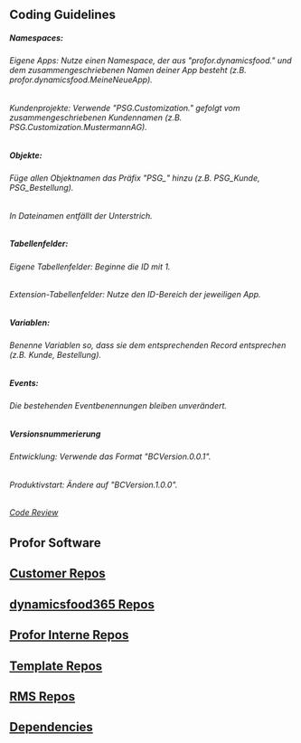 ## Coding Guidelines
##### Namespaces:
###### Eigene Apps: Nutze einen Namespace, der aus "profor.dynamicsfood." und dem zusammengeschriebenen Namen deiner App besteht (z.B. profor.dynamicsfood.MeineNeueApp).
###### Kundenprojekte: Verwende "PSG.Customization." gefolgt vom zusammengeschriebenen Kundennamen (z.B. PSG.Customization.MustermannAG).
##### Objekte:
###### Füge allen Objektnamen das Präfix "PSG_" hinzu (z.B. PSG_Kunde, PSG_Bestellung).
###### In Dateinamen entfällt der Unterstrich.
##### Tabellenfelder:
###### Eigene Tabellenfelder: Beginne die ID mit 1.
###### Extension-Tabellenfelder: Nutze den ID-Bereich der jeweiligen App.
##### Variablen:
###### Benenne Variablen so, dass sie dem entsprechenden Record entsprechen (z.B. Kunde, Bestellung).
##### Events:
###### Die bestehenden Eventbenennungen bleiben unverändert.
##### Versionsnummerierung
###### Entwicklung: Verwende das Format "BCVersion.0.0.1".
###### Produktivstart: Ändere auf "BCVersion.1.0.0".

###### [Code Review](https://github.com/profor-software/.github/blob/main/CODEREVIEW.md) 

## Profor Software

## [Customer Repos](https://github.com/orgs/profor-software/repositories?q=Customer&type=all&language=&sort=) 

## [dynamicsfood365 Repos](https://github.com/orgs/profor-software/repositories?q=dynamicsfood365&type=all&language=&sort=)

## [Profor Interne Repos](https://github.com/orgs/profor-software/repositories?q=Profor&type=all&language=&sort=) 

## [Template Repos](https://github.com/orgs/profor-software/repositories?q=Template&type=all&language=&sort=) 

## [RMS Repos](https://github.com/orgs/profor-software/repositories?q=RMS&type=all&language=&sort=) 

## [Dependencies](https://github.com/orgs/profor-software/repositories?q=Dependency&type=all&language=&sort=) 

